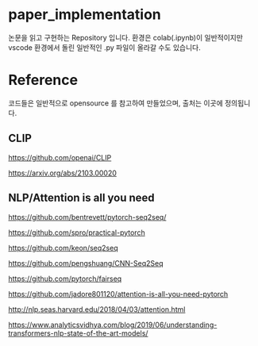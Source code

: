 # paper_implementation
논문을 읽고 구현하는 Repository 입니다.
환경은 colab(.ipynb)이 일반적이지만 vscode 환경에서 돌린 일반적인 .py 파일이 올라갈 수도 있습니다.

# Reference
코드들은 일반적으로 opensource 를 참고하여 만들었으며,
출처는 이곳에 정의됩니다.

## CLIP
https://github.com/openai/CLIP

https://arxiv.org/abs/2103.00020

## NLP/Attention is all you need
https://github.com/bentrevett/pytorch-seq2seq/

https://github.com/spro/practical-pytorch

https://github.com/keon/seq2seq

https://github.com/pengshuang/CNN-Seq2Seq

https://github.com/pytorch/fairseq

https://github.com/jadore801120/attention-is-all-you-need-pytorch

http://nlp.seas.harvard.edu/2018/04/03/attention.html

https://www.analyticsvidhya.com/blog/2019/06/understanding-transformers-nlp-state-of-the-art-models/
